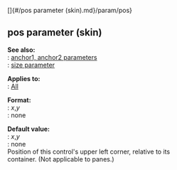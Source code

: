 []{#/pos parameter (skin).md}/param/pos}    
## pos parameter (skin)    
**See also:**    
:   [anchor1, anchor2 parameters](/%7Bskin%7D/param/anchor)    
:   [size parameter](/%7Bskin%7D/param/size)    
<!-- -->    
**Applies to:**    
:   [All](/%7Bskin%7D/control)    
<!-- -->    
**Format:**    
:   *x*,*y*    
:   none    
<!-- -->    
**Default value:**    
:   *x*,*y*    
:   none    
Position of this control\'s upper left corner, relative to its    
container. (Not applicable to panes.)  